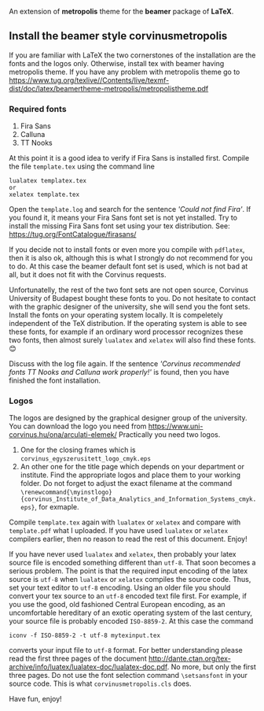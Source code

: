 An extension of **metropolis** theme for the **beamer** package of **LaTeX**.


## Install the beamer style corvinusmetropolis 

If you are familiar with LaTeX the two cornerstones of the installation are the fonts and the logos only.
Otherwise, install tex with beamer having metropolis theme. If you have any problem with metropolis theme go to 
<https://www.tug.org/texlive//Contents/live/texmf-dist/doc/latex/beamertheme-metropolis/metropolistheme.pdf>

### Required fonts
  1. Fira Sans
  1. Calluna
  1. TT Nooks

At this point it is a good idea to verify if Fira Sans is installed first. Compile the file `template.tex` using the command line
```
lualatex templatex.tex 
or
xelatex template.tex
````
Open the `template.log` and search for the sentence *'Could not find Fira'*. If you found it, it means your Fira Sans font set is not yet installed.
Try to install the missing Fira Sans font set using your tex distribution. See: <https://tug.org/FontCatalogue/firasans/>

If you decide not to install fonts or even more you compile with `pdflatex`, then it is also ok, although this is what I strongly do not recommend for you to do.
At this case the beamer default font set is used, which is not bad at all, but it does not fit with the Corvinus requests.

Unfortunatelly, the rest of the two font sets are not open source, Corvinus University of Budapest bought these fonts to you. 
Do not hesitate to contact with the graphic designer of the university, she will send you the font sets. 
Install the fonts on your operating system locally. It is compeletely independent of the TeX distribution. 
If the operating system is able to see these fonts, for example if an ordinary word processor recognizes these two fonts, 
then almost surely `lualatex` and `xelatex` will also find these fonts. 😊

Discuss with the log file again. If the sentence *'Corvinus recommended fonts TT Nooks and Calluna work properly!'* is found, then you have finished the font installation.

### Logos
The logos are designed by the graphical designer group of the university. You can download the logo you need from
<https://www.uni-corvinus.hu/ona/arculati-elemek/>
Practically you need two logos. 
  1. One for the closing frames 
which is `corvinus_egyszerusitett_logo_cmyk.eps`
  1. An other one for the title page 
which depends on your department or institute. 
Find the appropriate logos and place them to your working folder. Do not forget to adjust the exact filename at the command 
`\renewcommand{\myinstlogo}{corvinus_Institute_of_Data_Analytics_and_Information_Systems_cmyk.eps}`, for exmaple.

Compile `template.tex` again with `lualatex` or `xelatex` and compare with `template.pdf` what I uploaded. If you have used `lualatex` or `xelatex` compilers earlier, then no reason to read the rest of this document. Enjoy!

If you have never used `lualatex` and `xelatex`, then probably your latex source file is encoded something different than `utf-8`. That soon becomes a serious problem. The point is that the required input encoding of the latex source is `utf-8` when `lualatex` or `xelatex` compiles the source code. Thus, set your text editor to `utf-8` encoding. Using an older file you should convert your tex source to an `utf-8` encoded text file first.
For example, if you use the good, old fashioned Central European encoding, as an uncomfortable hereditary of an exotic operating system of the last century, your source file is probably encoded `ISO-8859-2`.
At this case the command
```
iconv -f ISO-8859-2 -t utf-8 mytexinput.tex
```
converts your input file to `utf-8` format.
For better understanding please read the first three pages of the document
<http://dante.ctan.org/tex-archive/info/luatex/lualatex-doc/lualatex-doc.pdf>.
No more, but only the first three pages. Do not use the font selection command `\setsansfont` in your source code. This is what `corvinusmetropolis.cls` does.

Have fun, enjoy!
